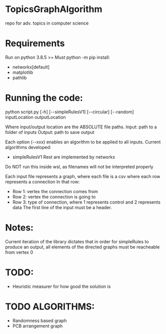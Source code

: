# TopicsGraphAlgorithm
repo for adv. topics in computer science

# Requirements
Run on python 3.8.5 >=
Must python -m pip install: 
 * networkx[default]
 * matplotlib
 * pathlib

# Running the code:
python script.py [-h] [--simpleRulesV1] [--circular] [--random] inputLocation outputLocation

Where input/output location are the ABSOLUTE file paths.
Input: path to a folder of inputs
Output: path to save output

Each option (--xxx) enables an algorithm to be applied to all inputs.
Current algorithms developed:
 * simpleRulesV1
Rest are implemented by networkx

Do NOT run this inside wsl, as filenames will not be interpreted properly

Each input file represents a graph, where each file is a csv where each row represents a connection
In that row:
 * Row 1: vertex the connection comes from
 * Row 2: vertex the connection is going to
 * Row 3: type of connection, where 1 represents control and 2 represents data
The first line of the input must be a header.

# Notes:
Current iteration of the library dictates that in order for simpleRules to produce an output, all elements of the directed graphs must be reacheable from vertex 0

# TODO:
 * Heuristic measurer for how good the solution is
# TODO ALGORITHMS:
 * Randomness based graph
 * PCB arrangement graph


